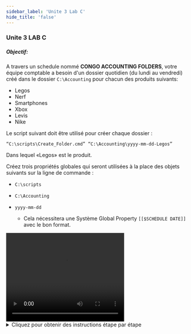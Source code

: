 ```yaml
---
sidebar_label: 'Unite 3 Lab C'
hide_title: 'false'
---
```


### Unite 3 LAB C

##### Objectif:

A travers un schedule nommé **CONGO ACCOUNTING FOLDERS**, votre équipe comptable a besoin d'un dossier quotidien (du lundi au vendredi) créé dans le dossier ```C:\Accounting``` pour chacun des produits suivants:

* Legos
* Nerf
* Smartphones
* Xbox
* Levis
* Nike

Le script suivant doit être utilisé pour créer chaque dossier :

```
“C:\scripts\Create_Folder.cmd” “C:\Accounting\yyyy-mm-dd-Legos”
```
Dans lequel «Legos» est le produit.

Créez trois propriétés globales qui seront utilisées à la place des objets suivants sur la ligne de commande :

*	```C:\scripts```
*	```C:\Accounting```
*	```yyyy-mm-dd```

    * Cela nécessitera une Système Global Property ```[[$SCHEDULE DATE]]``` avec le bon format.

<div>
<video width="320" height="240" controls>
  <source src="videobasic/U3LabC.mp4" type="video/mp4"></source>
Your browser does not support the video tag.
</video>
</div>

<details>

<summary>Cliquez pour obtenir des instructions étape par étape</summary>

**Instructions de laboratoire** :  

* Créer un Schedule nommé **Congo Accounting Folders**
* Les **samedis** et **dimanches** sont **des jours non ouvrés (non-working days)**
* **Mise au plan automatique** ```7``` jours à l'avance pour ```1``` jour
* **Suppression automatique** 7 jours en arrière
* Ajouter de la documentation pour le Schedule
* Créer un **Job Windows** pour chacun des produits
* Nommez chaque **Job** de la même manière que son **nom de produit**
* Ce Job doit s'exécuter en tant qu'User ID ```SMATRAINING\SMAUSER``` 
* Ce Job doit s'exécuter sur la Machine ```SMATRAINING```
* Utilisez la **ligne de commande** suivante en remplaçant les trois objets spécifiés ci-dessus par des **Global Properties** :

```
“C:\scripts\Create_Folder.cmd” “C:\Accounting\yyyy-mm-dd-Legos”
```  

:::note
N'oubliez pas que chaque Job est attribuée à un produit et que le nom du dossier doit correspondre au produit
:::

* Le Job doit être exécuté du **lundi au vendredi**
* Les Jobs doivent être **Tagué** en fonction du produits (**jouets**,** **électronique** et **vêtements**)
* Les Jobs doivent s'exécuter dans l'ordre suivant, (dépendance Requise):
    * Legos
    * Nerf
    * Smartphones
    * Xbox
    * Levis
    * Nike
* Mettre au Plan le schedule pour aujourd'hui et demain (Released)
* Utilisez la vue des opérations de Solution Manager pour vérifier si les jobs sont terminés
* Une fois tous les jobs terminés, vérifiez que tous les dossiers ont été créés

</details>